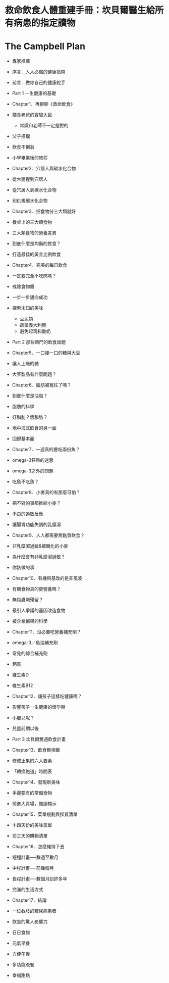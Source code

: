 # 救命飲食人體重建手冊：坎貝爾醫生給所有病患的指定讀物
# The Campbell Plan
- 專家推薦
- 序言．人人必備的健康指南
- 前言．做你自己的健康舵手

- Part 1 一生健康的基礎
- Chapter1．再聊聊《救命飲食》
- 餵食老爸的實驗大鼠
    - 常識和老師不一定是對的
- 父子搭檔
- 飲食不倒翁
- 小學畢業後的旅程
 
- Chapter2．穴居人與碳水化合物
- 從大猩猩到穴居人
- 從穴居人到碳水化合物
- 別仇視碳水化合物
 
- Chapter3．把食物分三大類就好
- 餐桌上的三大類食物
- 三大類食物的營養差異
- 到底什麼是均衡的飲食？
- 打造最佳的黃金比例飲食
 
- Chapter4．完美的每日飲食
- 一定要完全不吃肉嗎？
- 戒除食物癮
- 一步一步邁向成功
- 探索未知的美味
    - 豆泥類
    - 蔬菜義大利麵
    - 避免起司和酸奶
 
- Part 2 那些熱門的飲食話題
- Chapter5．一口接一口的糖與大豆
- 讓人上癮的糖
- 大豆製品有什麼問題？
 
- Chapter6．脂肪被冤枉了嗎？
- 到底什麼是油脂？
- 脂肪的科學
- 好脂肪？壞脂肪？
- 地中海式飲食的另一面
- 回歸基本面
 
- Chapter7．一週真的要吃兩份魚？
- omega-3狂熱的迷思
- omega-3之外的問題
- 吃魚不吃魚？
 
- Chapter8．小麥真的有那麼可怕？
- 把不對的事都推給小麥？
- 不良的過敏反應
- 讓腸胃功能失調的乳糜瀉
 
- Chapter9．人人都需要無麩質飲食？
- 非乳糜瀉過敏&被醜化的小麥
- 為什麼會有非乳糜瀉過敏？
- 你該做的事
 
- Chapter10．有機與基改的是非風波
- 有機食物真的更營養嗎？
- 無殺蟲劑殘留？
- 最引人爭議的基因改造食物
- 被企業綁架的科學
 
- Chapter11．沒必要吃營養補充劑？
- omega-3／魚油補充劑
- 常見的綜合補充劑
- 鈣質
- 維生素D
- 維生素B12
 
- Chapter12．讓孩子這樣吃健康嗎？
- 影響孩子一生健康的懷孕期
- 小嬰兒呢？
- 兒童前期以後
 
- Part 3 坎貝爾雙週飲食計畫
- Chapter13．飲食斷捨離
- 修成正果的六大要素
- 「轉換跑道」時間表
 
- Chapter14．發現新美味
- 手邊要有的常備食物
- 前進大賣場，閱讀標示
 
- Chapter15．菜單規劃與採買清單
- 十四天份的美味菜單
- 前三天的購物清單
 
- Chapter16．怎麼維持下去
- 短程計畫──數週至數月
- 中程計畫──前幾個月
- 長程計畫──數個月到許多年
- 完滿的生活方式
 
- Chapter17．結論
- 一位截肢的糖尿病患者
- 飲食的驚人影響力
 
- 日日食譜
- 元氣早餐
- 方便午餐
- 多功能晩餐
- 幸福甜點